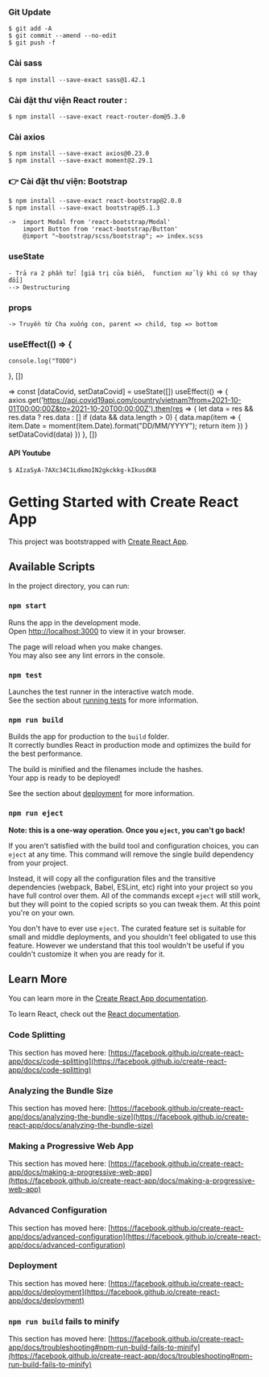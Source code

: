### Git Update 
    $ git add -A
    $ git commit --amend --no-edit
    $ git push -f

### Cài sass
    $ npm install --save-exact sass@1.42.1

### Cài đặt thư viện React router : 
    $ npm install --save-exact react-router-dom@5.3.0

### Cài axios
    $ npm install --save-exact axios@0.23.0
    $ npm install --save-exact moment@2.29.1

### 👉 Cài đặt thư viện: Bootstrap
    $ npm install --save-exact react-bootstrap@2.0.0
    $ npm install --save-exact bootstrap@5.1.3

    ->  import Modal from 'react-bootstrap/Modal'
        import Button from 'react-bootstrap/Button'
        @import "~bootstrap/scss/bootstrap"; => index.scss


### useState 
    - Trả ra 2 phần tử: [giá trị của biến,  function xử lý khi có sự thay đổi]
    --> Destructuring

### props
    -> Truyền từ Cha xuống con, parent => child, top => bottom

### useEffect(() => {
    console.log("TODO")
  }, [])

  => const [dataCovid, setDataCovid] = useState([])
    useEffect(() => {
        axios.get('https://api.covid19api.com/country/vietnam?from=2021-10-01T00:00:00Z&to=2021-10-20T00:00:00Z').then(res => {
            let data = res && res.data ? res.data : []
            if (data && data.length > 0) {
                data.map(item => {
                    item.Date = moment(item.Date).format("DD/MM/YYYY");
                    return item
                })
            }
            setDataCovid(data)
        })
    }, [])

#### API Youtube 
    $ AIzaSyA-7AXc34C1LdkmoIN2gkckkg-kIkusdK8

# Getting Started with Create React App

This project was bootstrapped with [Create React App](https://github.com/facebook/create-react-app).

## Available Scripts

In the project directory, you can run:

### `npm start`

Runs the app in the development mode.\
Open [http://localhost:3000](http://localhost:3000) to view it in your browser.

The page will reload when you make changes.\
You may also see any lint errors in the console.

### `npm test`

Launches the test runner in the interactive watch mode.\
See the section about [running tests](https://facebook.github.io/create-react-app/docs/running-tests) for more information.

### `npm run build`

Builds the app for production to the `build` folder.\
It correctly bundles React in production mode and optimizes the build for the best performance.

The build is minified and the filenames include the hashes.\
Your app is ready to be deployed!

See the section about [deployment](https://facebook.github.io/create-react-app/docs/deployment) for more information.

### `npm run eject`

**Note: this is a one-way operation. Once you `eject`, you can't go back!**

If you aren't satisfied with the build tool and configuration choices, you can `eject` at any time. This command will remove the single build dependency from your project.

Instead, it will copy all the configuration files and the transitive dependencies (webpack, Babel, ESLint, etc) right into your project so you have full control over them. All of the commands except `eject` will still work, but they will point to the copied scripts so you can tweak them. At this point you're on your own.

You don't have to ever use `eject`. The curated feature set is suitable for small and middle deployments, and you shouldn't feel obligated to use this feature. However we understand that this tool wouldn't be useful if you couldn't customize it when you are ready for it.

## Learn More

You can learn more in the [Create React App documentation](https://facebook.github.io/create-react-app/docs/getting-started).

To learn React, check out the [React documentation](https://reactjs.org/).

### Code Splitting

This section has moved here: [https://facebook.github.io/create-react-app/docs/code-splitting](https://facebook.github.io/create-react-app/docs/code-splitting)

### Analyzing the Bundle Size

This section has moved here: [https://facebook.github.io/create-react-app/docs/analyzing-the-bundle-size](https://facebook.github.io/create-react-app/docs/analyzing-the-bundle-size)

### Making a Progressive Web App

This section has moved here: [https://facebook.github.io/create-react-app/docs/making-a-progressive-web-app](https://facebook.github.io/create-react-app/docs/making-a-progressive-web-app)

### Advanced Configuration

This section has moved here: [https://facebook.github.io/create-react-app/docs/advanced-configuration](https://facebook.github.io/create-react-app/docs/advanced-configuration)

### Deployment

This section has moved here: [https://facebook.github.io/create-react-app/docs/deployment](https://facebook.github.io/create-react-app/docs/deployment)

### `npm run build` fails to minify

This section has moved here: [https://facebook.github.io/create-react-app/docs/troubleshooting#npm-run-build-fails-to-minify](https://facebook.github.io/create-react-app/docs/troubleshooting#npm-run-build-fails-to-minify)
